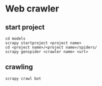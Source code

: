 # Web crawler

## start project
```
cd models
scrapy startproject <project name>
cd <project name>/<project name>/spiders/
scrapy genspider <crawler name> <url>
```


## crawling
```
scrapy crawl bot
```


